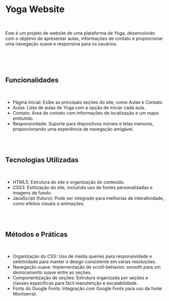 <h1>Yoga Website</h1>
<br>
<p>Este é um projeto de website de uma plataforma de Yoga, desenvolvido com o objetivo de apresentar aulas, informações de contato e proporcionar uma navegação suave e responsiva para os usuários.</p>
<br>
<br>
<br>
<h2>Funcionalidades</h2>
<br>

- Página inicial: Exibe as principais seções do site, como Aulas e Contato.
- Aulas: Lista de aulas de Yoga com a opção de iniciar cada aula.
- Contato: Área de contato com informações de localização e um mapa embutido.
- Responsividade: Suporte para dispositivos móveis e telas menores, proporcionando uma experiência de navegação amigável.
  
<br>
<br>
<h2>Tecnologias Utilizadas</h2>
<br>

  
- HTML5: Estrutura do site e organização do conteúdo.
- CSS3: Estilização do site, incluindo uso de fontes personalizadas e imagens de fundo.
- JavaScript (futuro): Pode ser integrado para melhorias de interatividade, como efeitos visuais e animações.


<br>
<br>
<h2>Métodos e Práticas</h2>
<br>

  
- Organização do CSS: Uso de media queries para responsividade e seletividade para manter o design consistente em várias resoluções.
- Navegação suave: Implementação de scroll-behavior: smooth para um deslocamento suave entre as seções.
- Componentização de seções: Estrutura organizada por seções e classes específicas para fácil manutenção e escalabilidade.
- Fonts do Google Fonts: Integração com Google Fonts para uso da fonte Montserrat.
  
